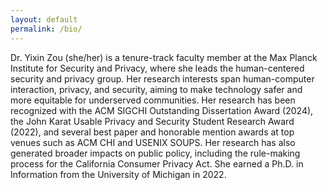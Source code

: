 ```yaml
---
layout: default
permalink: /bio/
---
```


Dr. Yixin Zou (she/her) is a tenure-track faculty member at the Max Planck Institute for Security and Privacy, where she leads the human-centered security and privacy group. Her research interests span human-computer interaction, privacy, and security, aiming to make technology safer and more equitable for underserved communities. Her research has been recognized with the ACM SIGCHI Outstanding Dissertation Award (2024), the John Karat Usable Privacy and Security Student Research Award (2022), and several best paper and honorable mention awards at top venues such as ACM CHI and USENIX SOUPS. Her research has also generated broader impacts on public policy, including the rule-making process for the California Consumer Privacy Act. She earned a Ph.D. in Information from the University of Michigan in 2022.
